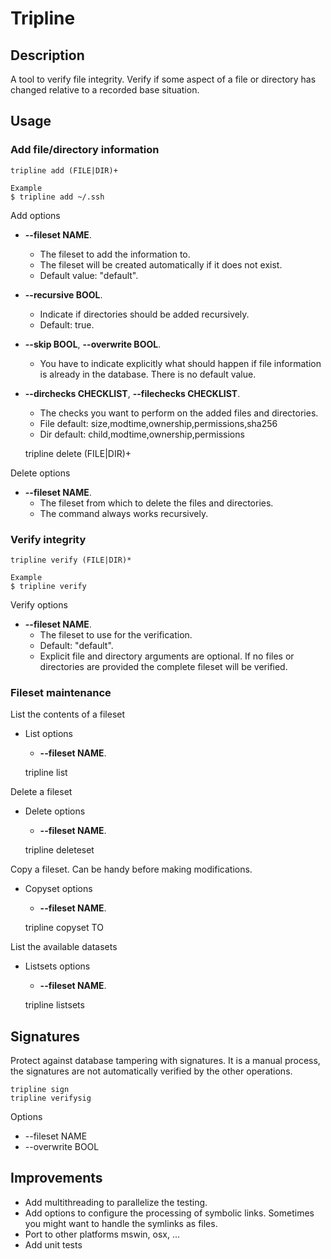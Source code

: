 # Tripline
## Description

A tool to verify file integrity. Verify if some aspect of a file or directory has changed relative to a recorded base situation.

## Usage
### Add file/directory information


    tripline add (FILE|DIR)+
    
    Example
    $ tripline add ~/.ssh
    
Add options
* **--fileset NAME**. 
   * The fileset to add the information to. 
   * The fileset will be created automatically if it does not exist.
   * Default value: "default".
* **--recursive BOOL**. 
   * Indicate if directories should be added recursively. 
   * Default: true.
* **--skip BOOL**, **--overwrite BOOL**. 
   * You have to indicate explicitly what should happen if file information is already in the database. There is no default value.
* **--dirchecks CHECKLIST**, **--filechecks CHECKLIST**. 
   * The checks you want to perform on the added files and directories.
   * File default: size,modtime,ownership,permissions,sha256
   * Dir default: child,modtime,ownership,permissions


    tripline delete (FILE|DIR)+


Delete options
* **--fileset NAME**. 
   * The fileset from which to delete the files and directories.
   * The command always works recursively.

### Verify integrity

    tripline verify (FILE|DIR)*
    
    Example
    $ tripline verify

    
Verify options
* **--fileset NAME**. 
   * The fileset to use for the verification. 
   * Default: "default".    
   * Explicit file and directory arguments are optional. If no files or directories are provided the complete fileset will be verified.

### Fileset maintenance

List the contents of a fileset
* List options
    * **--fileset NAME**.
    

    tripline list

  
Delete a fileset
* Delete options
    * **--fileset NAME**.


    tripline deleteset


Copy a fileset. Can be handy before making modifications.
* Copyset options
    * **--fileset NAME**.


    tripline copyset TO


List the available datasets
* Listsets options
    * **--fileset NAME**.


    tripline listsets

## Signatures

Protect against database tampering with signatures. It is a manual process, the signatures are not automatically 
verified by the other operations. 

    tripline sign
    tripline verifysig

Options
* --fileset NAME
* --overwrite BOOL


## Improvements

* Add multithreading to parallelize the testing.
* Add options to configure the processing of symbolic links. Sometimes you might want to handle the symlinks as files.
* Port to other platforms mswin, osx, ...
* Add unit tests